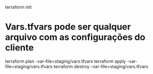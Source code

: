 terraform init

# Vars.tfvars pode ser qualquer arquivo com as configurações do cliente
terraform plan -var-file=staging/vars.tfvars
terraform apply -var-file=staging/vars.tfvars
terraform destroy -var-file=staging/vars.tfvars



